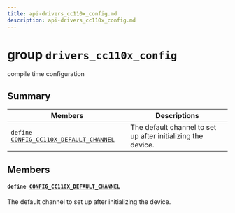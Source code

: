 ```yaml
---
title: api-drivers_cc110x_config.md
description: api-drivers_cc110x_config.md
---
```

# group `drivers_cc110x_config` 

compile time configuration

## Summary

 Members                        | Descriptions                                
--------------------------------|---------------------------------------------
`define `[`CONFIG_CC110X_DEFAULT_CHANNEL`](#group__drivers__cc110x__config_1gaf702c5c94023a9dabb22b0e375f59b45)            | The default channel to set up after initializing the device.

## Members

#### `define `[`CONFIG_CC110X_DEFAULT_CHANNEL`](#group__drivers__cc110x__config_1gaf702c5c94023a9dabb22b0e375f59b45) 

The default channel to set up after initializing the device.

